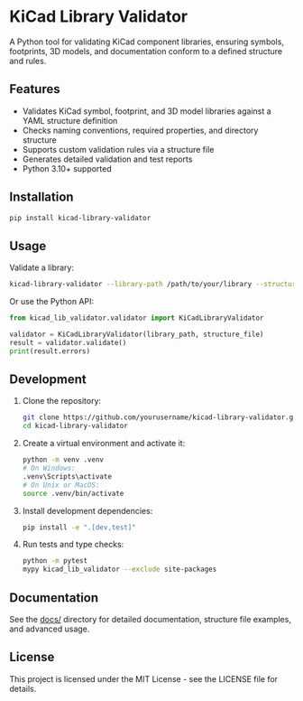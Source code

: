 # KiCad Library Validator

A Python tool for validating KiCad component libraries, ensuring symbols, footprints, 3D models, and documentation conform to a defined structure and rules.

## Features

- Validates KiCad symbol, footprint, and 3D model libraries against a YAML structure definition
- Checks naming conventions, required properties, and directory structure
- Supports custom validation rules via a structure file
- Generates detailed validation and test reports
- Python 3.10+ supported

## Installation

```bash
pip install kicad-library-validator
```

## Usage

Validate a library:
```bash
kicad-library-validator --library-path /path/to/your/library --structure-file /path/to/structure.yaml
```

Or use the Python API:
```python
from kicad_lib_validator.validator import KiCadLibraryValidator

validator = KiCadLibraryValidator(library_path, structure_file)
result = validator.validate()
print(result.errors)
```

## Development

1. Clone the repository:
   ```bash
   git clone https://github.com/yourusername/kicad-library-validator.git
   cd kicad-library-validator
   ```
2. Create a virtual environment and activate it:
   ```bash
   python -m venv .venv
   # On Windows:
   .venv\Scripts\activate
   # On Unix or MacOS:
   source .venv/bin/activate
   ```
3. Install development dependencies:
   ```bash
   pip install -e ".[dev,test]"
   ```
4. Run tests and type checks:
   ```bash
   python -m pytest
   mypy kicad_lib_validator --exclude site-packages
   ```

## Documentation

See the [docs/](docs/) directory for detailed documentation, structure file examples, and advanced usage.

## License

This project is licensed under the MIT License - see the LICENSE file for details. 